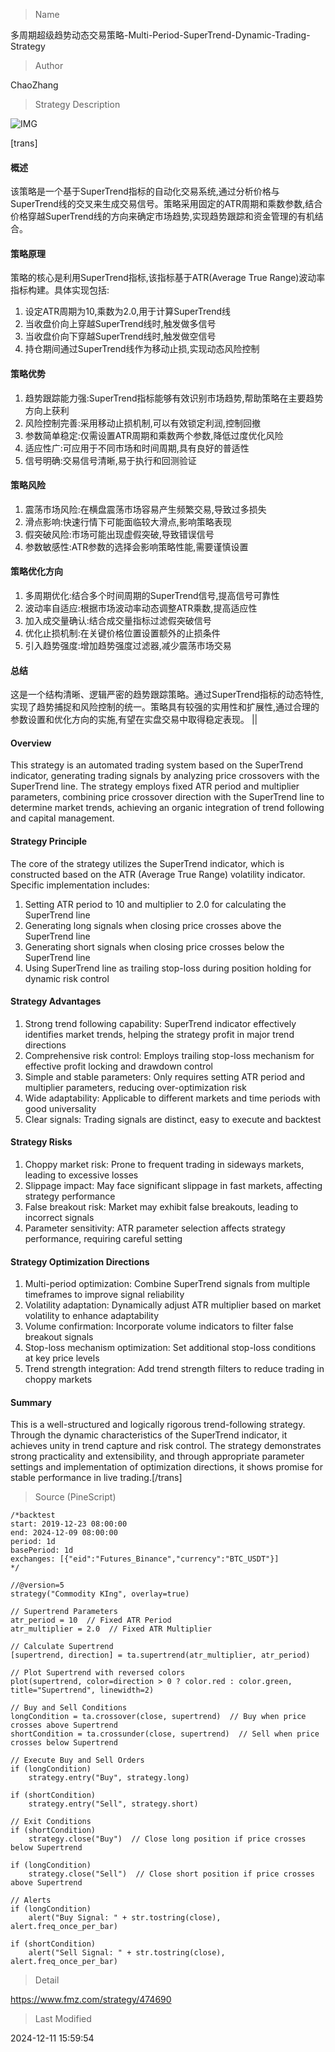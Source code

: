 
> Name

多周期超级趋势动态交易策略-Multi-Period-SuperTrend-Dynamic-Trading-Strategy

> Author

ChaoZhang

> Strategy Description

![IMG](https://www.fmz.com/upload/asset/1637372223e61d0b2c8.png)

[trans]
#### 概述
该策略是一个基于SuperTrend指标的自动化交易系统,通过分析价格与SuperTrend线的交叉来生成交易信号。策略采用固定的ATR周期和乘数参数,结合价格穿越SuperTrend线的方向来确定市场趋势,实现趋势跟踪和资金管理的有机结合。

#### 策略原理
策略的核心是利用SuperTrend指标,该指标基于ATR(Average True Range)波动率指标构建。具体实现包括:
1. 设定ATR周期为10,乘数为2.0,用于计算SuperTrend线
2. 当收盘价向上穿越SuperTrend线时,触发做多信号
3. 当收盘价向下穿越SuperTrend线时,触发做空信号
4. 持仓期间通过SuperTrend线作为移动止损,实现动态风险控制

#### 策略优势
1. 趋势跟踪能力强:SuperTrend指标能够有效识别市场趋势,帮助策略在主要趋势方向上获利
2. 风险控制完善:采用移动止损机制,可以有效锁定利润,控制回撤
3. 参数简单稳定:仅需设置ATR周期和乘数两个参数,降低过度优化风险
4. 适应性广:可应用于不同市场和时间周期,具有良好的普适性
5. 信号明确:交易信号清晰,易于执行和回测验证

#### 策略风险
1. 震荡市场风险:在横盘震荡市场容易产生频繁交易,导致过多损失
2. 滑点影响:快速行情下可能面临较大滑点,影响策略表现
3. 假突破风险:市场可能出现虚假突破,导致错误信号
4. 参数敏感性:ATR参数的选择会影响策略性能,需要谨慎设置

#### 策略优化方向
1. 多周期优化:结合多个时间周期的SuperTrend信号,提高信号可靠性
2. 波动率自适应:根据市场波动率动态调整ATR乘数,提高适应性
3. 加入成交量确认:结合成交量指标过滤假突破信号
4. 优化止损机制:在关键价格位置设置额外的止损条件
5. 引入趋势强度:增加趋势强度过滤器,减少震荡市场交易

#### 总结
这是一个结构清晰、逻辑严密的趋势跟踪策略。通过SuperTrend指标的动态特性,实现了趋势捕捉和风险控制的统一。策略具有较强的实用性和扩展性,通过合理的参数设置和优化方向的实施,有望在实盘交易中取得稳定表现。 || 

#### Overview
This strategy is an automated trading system based on the SuperTrend indicator, generating trading signals by analyzing price crossovers with the SuperTrend line. The strategy employs fixed ATR period and multiplier parameters, combining price crossover direction with the SuperTrend line to determine market trends, achieving an organic integration of trend following and capital management.

#### Strategy Principle
The core of the strategy utilizes the SuperTrend indicator, which is constructed based on the ATR (Average True Range) volatility indicator. Specific implementation includes:
1. Setting ATR period to 10 and multiplier to 2.0 for calculating the SuperTrend line
2. Generating long signals when closing price crosses above the SuperTrend line
3. Generating short signals when closing price crosses below the SuperTrend line
4. Using SuperTrend line as trailing stop-loss during position holding for dynamic risk control

#### Strategy Advantages
1. Strong trend following capability: SuperTrend indicator effectively identifies market trends, helping the strategy profit in major trend directions
2. Comprehensive risk control: Employs trailing stop-loss mechanism for effective profit locking and drawdown control
3. Simple and stable parameters: Only requires setting ATR period and multiplier parameters, reducing over-optimization risk
4. Wide adaptability: Applicable to different markets and time periods with good universality
5. Clear signals: Trading signals are distinct, easy to execute and backtest

#### Strategy Risks
1. Choppy market risk: Prone to frequent trading in sideways markets, leading to excessive losses
2. Slippage impact: May face significant slippage in fast markets, affecting strategy performance
3. False breakout risk: Market may exhibit false breakouts, leading to incorrect signals
4. Parameter sensitivity: ATR parameter selection affects strategy performance, requiring careful setting

#### Strategy Optimization Directions
1. Multi-period optimization: Combine SuperTrend signals from multiple timeframes to improve signal reliability
2. Volatility adaptation: Dynamically adjust ATR multiplier based on market volatility to enhance adaptability
3. Volume confirmation: Incorporate volume indicators to filter false breakout signals
4. Stop-loss mechanism optimization: Set additional stop-loss conditions at key price levels
5. Trend strength integration: Add trend strength filters to reduce trading in choppy markets

#### Summary
This is a well-structured and logically rigorous trend-following strategy. Through the dynamic characteristics of the SuperTrend indicator, it achieves unity in trend capture and risk control. The strategy demonstrates strong practicality and extensibility, and through appropriate parameter settings and implementation of optimization directions, it shows promise for stable performance in live trading.[/trans]



> Source (PineScript)

``` pinescript
/*backtest
start: 2019-12-23 08:00:00
end: 2024-12-09 08:00:00
period: 1d
basePeriod: 1d
exchanges: [{"eid":"Futures_Binance","currency":"BTC_USDT"}]
*/

//@version=5
strategy("Commodity KIng", overlay=true)

// Supertrend Parameters
atr_period = 10  // Fixed ATR Period
atr_multiplier = 2.0  // Fixed ATR Multiplier

// Calculate Supertrend
[supertrend, direction] = ta.supertrend(atr_multiplier, atr_period)

// Plot Supertrend with reversed colors
plot(supertrend, color=direction > 0 ? color.red : color.green, title="Supertrend", linewidth=2)

// Buy and Sell Conditions
longCondition = ta.crossover(close, supertrend)  // Buy when price crosses above Supertrend
shortCondition = ta.crossunder(close, supertrend)  // Sell when price crosses below Supertrend

// Execute Buy and Sell Orders
if (longCondition)
    strategy.entry("Buy", strategy.long)

if (shortCondition)
    strategy.entry("Sell", strategy.short)

// Exit Conditions
if (shortCondition)
    strategy.close("Buy")  // Close long position if price crosses below Supertrend

if (longCondition)
    strategy.close("Sell")  // Close short position if price crosses above Supertrend

// Alerts
if (longCondition)
    alert("Buy Signal: " + str.tostring(close), alert.freq_once_per_bar)

if (shortCondition)
    alert("Sell Signal: " + str.tostring(close), alert.freq_once_per_bar)
```

> Detail

https://www.fmz.com/strategy/474690

> Last Modified

2024-12-11 15:59:54
